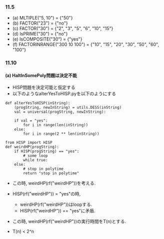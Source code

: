 ### 11.5
- (a) MLTIPLE("5, 10") = \{"50"\}
- (b) FACTOR("23") = \{"no"\}
- (c) FACTOR("30") = \{"2", "3", "5", "6", "10", "15"\}
- (d) IsPRIME("30") = \{"no"\}
- (e) IsCOMPOSITE("30") = \{"yes"\}
- (f) FACTORINRANGE("300 10 100") = \{"10", "15", "20", "30", "50", "60", "100"\}

### 11.10
#### (a) HaltInSomePoly問題は決定不能
- HISP問題を決定可能と仮定する
- 以下のようなalterYesToHISP.pyを以下のようにする
~~~
def alterYesToHISP(inString):
    (progString, newInString) = utils.DESS(inString)
    val = universal(progString, newInString):
    
    if val = "yes":
        for i in range(len(inString))
    else:
        for i in range(2 ** len(inString))
~~~

~~~
from HISP import HISP
def weirdHP(progString):
    if HISP(progString) == "yes":
        # some loop
        while true:
    else:
        # stop in polytime
        return "stop in polytime"
~~~
- この時, weirdHP(rf("weirdHP"))を考える.
- HISP(rf("weirdHP")) = "yes"の時, 
    - weirdHP(rf("weirdHP"))はloopする.
    - HISP(rf("weirdHP")) == "yes"に矛盾.

- この時, weirdHP(rf("weirdHP"))の実行時間をT(n)とする.
- T(n) < 2^n
